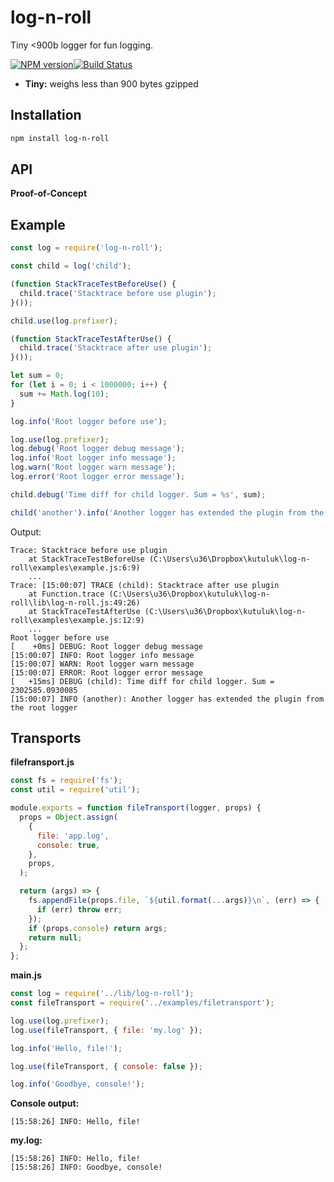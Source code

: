 # log-n-roll

Tiny <900b logger for fun logging.

[![NPM version](https://img.shields.io/npm/v/log-n-roll.svg?style=flat-square)](https://www.npmjs.com/package/log-n-roll)[![Build Status](https://img.shields.io/travis/kutuluk/log-n-roll/master.svg?style=flat-square)](https://travis-ci.org/kutuluk/log-n-roll)

- **Tiny:** weighs less than 900 bytes gzipped

## Installation

```sh
npm install log-n-roll
```

## API

**Proof-of-Concept**

## Example

```javascript
const log = require('log-n-roll');

const child = log('child');

(function StackTraceTestBeforeUse() {
  child.trace('Stacktrace before use plugin');
}());

child.use(log.prefixer);

(function StackTraceTestAfterUse() {
  child.trace('Stacktrace after use plugin');
}());

let sum = 0;
for (let i = 0; i < 1000000; i++) {
  sum += Math.log(10);
}

log.info('Root logger before use');

log.use(log.prefixer);
log.debug('Root logger debug message');
log.info('Root logger info message');
log.warn('Root logger warn message');
log.error('Root logger error message');

child.debug('Time diff for child logger. Sum = %s', sum);

child('another').info('Another logger has extended the plugin from the root logger');
```

Output:

```
Trace: Stacktrace before use plugin
    at StackTraceTestBeforeUse (C:\Users\u36\Dropbox\kutuluk\log-n-roll\examples\example.js:6:9)
    ...
Trace: [15:00:07] TRACE (child): Stacktrace after use plugin
    at Function.trace (C:\Users\u36\Dropbox\kutuluk\log-n-roll\lib\log-n-roll.js:49:26)
    at StackTraceTestAfterUse (C:\Users\u36\Dropbox\kutuluk\log-n-roll\examples\example.js:12:9)
    ...
Root logger before use
[    +0ms] DEBUG: Root logger debug message
[15:00:07] INFO: Root logger info message
[15:00:07] WARN: Root logger warn message
[15:00:07] ERROR: Root logger error message
[   +15ms] DEBUG (child): Time diff for child logger. Sum = 2302585.0930085
[15:00:07] INFO (another): Another logger has extended the plugin from the root logger
```

## Transports

**filefransport.js**
```javascript
const fs = require('fs');
const util = require('util');

module.exports = function fileTransport(logger, props) {
  props = Object.assign(
    {
      file: 'app.log',
      console: true,
    },
    props,
  );

  return (args) => {
    fs.appendFile(props.file, `${util.format(...args)}\n`, (err) => {
      if (err) throw err;
    });
    if (props.console) return args;
    return null;
  };
};
```

**main.js**
```javascript
const log = require('../lib/log-n-roll');
const fileTransport = require('../examples/filetransport');

log.use(log.prefixer);
log.use(fileTransport, { file: 'my.log' });

log.info('Hello, file!');

log.use(fileTransport, { console: false });

log.info('Goodbye, console!');
```

**Console output:**
```
[15:58:26] INFO: Hello, file!
```

**my.log:**
```
[15:58:26] INFO: Hello, file!
[15:58:26] INFO: Goodbye, console!
```